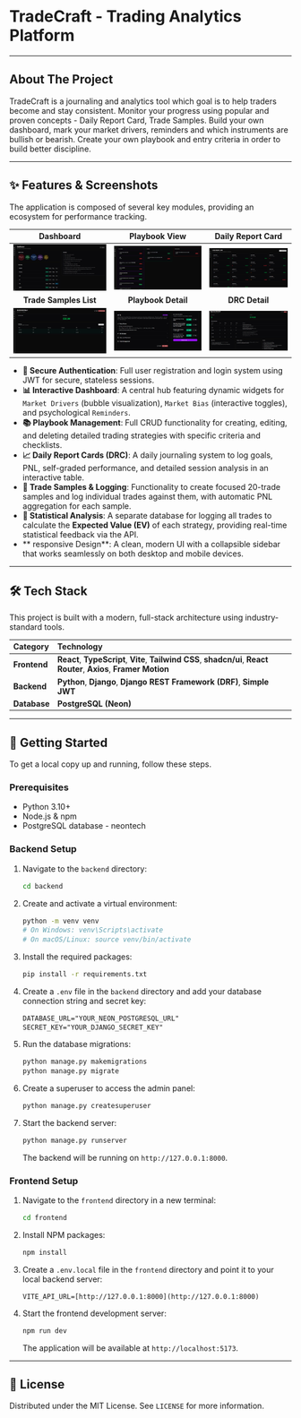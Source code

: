 # TradeCraft - Trading Analytics Platform
---

## About The Project

TradeCraft is a journaling and analytics tool which goal is to help traders become and stay consistent. Monitor your progress using popular and proven concepts - Daily Report Card, Trade Samples. Build your own dashboard, mark your market drivers,
reminders and which instruments are bullish or bearish. Create your own playbook and entry criteria in order to build better discipline.

---

## ✨ Features & Screenshots

The application is composed of several key modules, providing an ecosystem for performance tracking.

| Dashboard | Playbook View | Daily Report Card |
| :---: | :---: | :---: |
| ![Dashboard View](./ss/dashboard.png) | ![Playbook View](./ss/playbook.png) | ![DRC View](./ss/DailyReportCard.png) |
| **Trade Samples List** | **Playbook Detail** | **DRC Detail** |
| ![Trade Samples List](./ss/tradeSample.png) | ![Playbook Detail View](./ss/playbook_example.png) | ![DRC Detail View](./ss/DRCExample.png) |

- **🔐 Secure Authentication**: Full user registration and login system using JWT for secure, stateless sessions.
- **📊 Interactive Dashboard**: A central hub featuring dynamic widgets for `Market Drivers` (bubble visualization), `Market Bias` (interactive toggles), and psychological `Reminders`.
- **📚 Playbook Management**: Full CRUD functionality for creating, editing, and deleting detailed trading strategies with specific criteria and checklists.
- **📈 Daily Report Cards (DRC)**: A daily journaling system to log goals, PNL, self-graded performance, and detailed session analysis in an interactive table.
- **🔬 Trade Samples & Logging**: Functionality to create focused 20-trade samples and log individual trades against them, with automatic PNL aggregation for each sample.
- **🧠 Statistical Analysis**: A separate database for logging all trades to calculate the **Expected Value (EV)** of each strategy, providing real-time statistical feedback via the API.
- ** responsive Design**: A clean, modern UI with a collapsible sidebar that works seamlessly on both desktop and mobile devices.

---

## 🛠️ Tech Stack

This project is built with a modern, full-stack architecture using industry-standard tools.

| Category      | Technology                                                                                                                                                                                                                                                                                          |
| :------------ | :-------------------------------------------------------------------------------------------------------------------------------------------------------------------------------------------------------------------------------------------------------------------------------------------------- |
| **Frontend** | **React**, **TypeScript**, **Vite**, **Tailwind CSS**, **shadcn/ui**, **React Router**, **Axios**, **Framer Motion** |
| **Backend** | **Python**, **Django**, **Django REST Framework (DRF)**, **Simple JWT** |
| **Database** | **PostgreSQL (Neon)** |

---

## 🚀 Getting Started

To get a local copy up and running, follow these steps.

### Prerequisites

- Python 3.10+
- Node.js & npm
- PostgreSQL database - neontech

### Backend Setup

1.  Navigate to the `backend` directory:
    ```sh
    cd backend
    ```
2.  Create and activate a virtual environment:
    ```sh
    python -m venv venv
    # On Windows: venv\Scripts\activate
    # On macOS/Linux: source venv/bin/activate
    ```
3.  Install the required packages:
    ```sh
    pip install -r requirements.txt
    ```
4.  Create a `.env` file in the `backend` directory and add your database connection string and secret key:
    ```env
    DATABASE_URL="YOUR_NEON_POSTGRESQL_URL"
    SECRET_KEY="YOUR_DJANGO_SECRET_KEY"
    ```
5.  Run the database migrations:
    ```sh
    python manage.py makemigrations
    python manage.py migrate
    ```
6.  Create a superuser to access the admin panel:
    ```sh
    python manage.py createsuperuser
    ```
7.  Start the backend server:
    ```sh
    python manage.py runserver
    ```
    The backend will be running on `http://127.0.0.1:8000`.

### Frontend Setup

1.  Navigate to the `frontend` directory in a new terminal:
    ```sh
    cd frontend
    ```
2.  Install NPM packages:
    ```sh
    npm install
    ```
3.  Create a `.env.local` file in the `frontend` directory and point it to your local backend server:
    ```env
    VITE_API_URL=[http://127.0.0.1:8000](http://127.0.0.1:8000)
    ```
4.  Start the frontend development server:
    ```sh
    npm run dev
    ```
    The application will be available at `http://localhost:5173`.

---

## 📜 License

Distributed under the MIT License. See `LICENSE` for more information.

